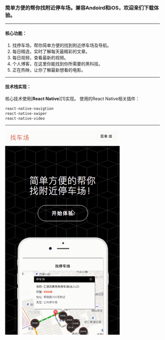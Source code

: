 ### 简单方便的帮你找附近停车场。兼容Andoird和iOS，欢迎亲们下载体验。

---
#### 核心功能：
1. 找停车场，帮你简单方便的找到附近停车场及导航。
2. 每日精选，实时了解每天最精彩的文章。
3. 每日视频，查看最新的视频。
4. 个人博客，在这里你能找到你所需要的黑科技。
5. 正在热映，让你了解最新想看的电影。

---
#### 技术栈实现：
核心技术使用[**React Native**][1]实现。
使用的React Native相关插件：
```
react-native-navigtion
react-native-swiper
react-native-video
```

---
![](./demo.gif)